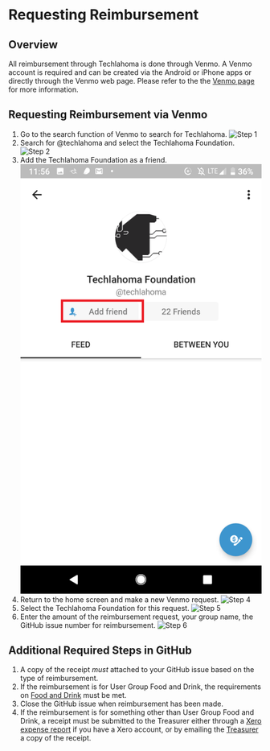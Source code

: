 # Requesting Reimbursement

## Overview
All reimbursement through Techlahoma is done through Venmo. A Venmo account is required and can be created via the Android or iPhone apps
 or directly through the Venmo web page. Please refer to the the [Venmo page](https://venmo.com/) for more information.

## Requesting Reimbursement via Venmo
1. Go to the search function of Venmo to search for Techlahoma.
    ![Step 1](./raw/master/src/common/images/venmo-request-step-1.png)
2. Search for @techlahoma and select the Techlahoma Foundation.
    ![Step 2](./raw/master/src/common/images/venmo-request-step-2.png)
3. Add the Techlahoma Foundation as a friend.
    ![Step 3](./images/venmo-request-step-3.png)
4. Return to the home screen and make a new Venmo request.
    ![Step 4](./raw/master/src/common/images/venmo-request-step-4.png)
5. Select the Techlahoma Foundation for this request.
    ![Step 5](./raw/master/src/common/images/venmo-request-step-5.png)
6. Enter the amount of the reimbursement request, your group name, the GitHub issue number for reimbursement.
    ![Step 6](./raw/master/src/common/images/venmo-request-step-6.png)

## Additional Required Steps in GitHub
1. A copy of the receipt *must* attached to your GitHub issue based on the type of reimbursement.
2. If the reimbursement is for User Group Food and Drink, the requirements on [Food and Drink](./Food-and-Drinks.md) must be met.
3. Close the GitHub issue when reimbursement has been made.
4. If the reimbursement is for something other than User Group Food and Drink, a receipt must be submitted to the Treasurer either through a [Xero expense report](https://docs.google.com/document/d/1J-HRgqKCveFYpqSRxMjAVj-B2sNeNw3p_qK0jo4OYgU/edit?usp=sharing) if you have a Xero account, or by emailing the [Treasurer](mailto:payments@techlahoma.org) a copy of the receipt. 
